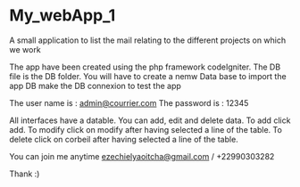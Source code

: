 # My_webApp_1
A small application to list the mail relating to the different projects on which we work

The app have been created using the php framework codeIgniter. The DB file is the DB folder.
You will have to create a nemw Data base to import the app DB make the DB connexion to test the app

The user name is : admin@courrier.com
The password is : 12345

All interfaces have a datable. 
You can add, edit and delete data.
To add click add.
To modify click on modify after having selected a line of the table.
To delete click on corbeil after having selected a line of the table.

You can join me anytime ezechielyaoitcha@gmail.com / +22990303282

Thank :)
